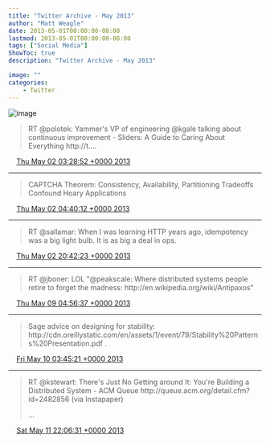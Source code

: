 ```yaml
---
title: "Twitter Archive - May 2013"
author: "Matt Weagle"
date: 2013-05-01T00:00:00-08:00
lastmod: 2013-05-01T00:00:00-08:00
tags: ["Social Media"]
ShowToc: true
description: "Twitter Archive - May 2013"

image: ""
categories: 
    - Twitter
---
```

![image](/sadtwitterbird3.jpg)

> RT @polotek: Yammer's VP of engineering @kgale talking about continuous improvement \- Sliders: A Guide to Caring About Everything http://t\.…

<img src="./media/tweet.ico" width="12" /> [Thu May 02 03:28:52 +0000 2013](https://twitter.com/mweagle/status/329799625240354817)

----

> CAPTCHA Theorem: Consistency, Availability, Partitioning Tradeoffs Confound Hoary Applications

<img src="./media/tweet.ico" width="12" /> [Thu May 02 04:40:12 +0000 2013](https://twitter.com/mweagle/status/329817574290378752)

----

> RT @sallamar: When I was learning HTTP years ago, idempotency was a big light bulb\. It is as big a deal in ops\.

<img src="./media/tweet.ico" width="12" /> [Thu May 02 20:42:23 +0000 2013](https://twitter.com/mweagle/status/330059716589928448)

----

> RT @jboner: LOL "@peakscale: Where distributed systems people retire to forget the madness: http://en\.wikipedia\.org/wiki/Antipaxos"

<img src="./media/tweet.ico" width="12" /> [Thu May 09 04:56:37 +0000 2013](https://twitter.com/mweagle/status/332358423687593984)

----

> Sage advice on designing for stability: http://cdn\.oreillystatic\.com/en/assets/1/event/79/Stability%20Patterns%20Presentation\.pdf \.

<img src="./media/tweet.ico" width="12" /> [Fri May 10 03:45:21 +0000 2013](https://twitter.com/mweagle/status/332702877204226051)

----

> RT @kstewart: There's Just No Getting around It: You're Building a Distributed System \- ACM Queue http://queue\.acm\.org/detail\.cfm?id\=2482856 \(via Instapaper\)  
>   
> …

<img src="./media/tweet.ico" width="12" /> [Sat May 11 22:06:31 +0000 2013](https://twitter.com/mweagle/status/333342382881898496)